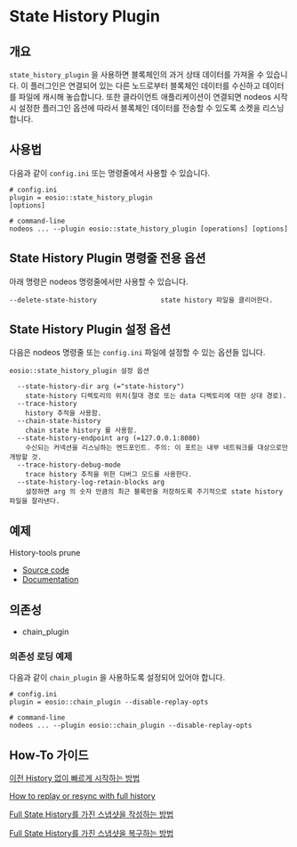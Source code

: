 # State History Plugin

## 개요

`state_history_plugin` 을 사용하면 블록체인의 과거 상태 데이터를 가져올 수 있습니다. 이 플러그인은 연결되어 있는 다른 노드로부터 블록체인 데이터를 수신하고 데이터를 파일에 캐시해 놓습합니다. 또한 클라이언트 애플리케이션이 연결되면 nodeos 시작 시 설정한 플러그인 옵션에 따라서 블록체인 데이터를 전송할 수 있도록 소켓을 리스닝 합니다.

## 사용법

다음과 같이 `config.ini`  또는 명령줄에서 사용할 수 있습니다.&#x20;

```
# config.ini
plugin = eosio::state_history_plugin
[options]

# command-line
nodeos ... --plugin eosio::state_history_plugin [operations] [options]
```

## State History Plugin 명령줄 전용 옵션

아래 명령은 nodeos 명령줄에서만 사용할 수 있습니다.

```
--delete-state-history                state history 파일을 클리어한다.
```

## State History Plugin 설정 옵션

다음은 nodeos 명령줄 또는 `config.ini` 파일에 설정할 수 있는 옵션들 입니다.

```
eosio::state_history_plugin 설정 옵션

  --state-history-dir arg (="state-history")
    state-history 디렉토리의 위치(절대 경로 또는 data 디렉토리에 대한 상대 경로).
  --trace-history
    history 추적을 사용함.
  --chain-state-history
    chain state history 를 사용함.
  --state-history-endpoint arg (=127.0.0.1:8080)
    수신되는 커넥션을 리스닝하는 엔드포인트. 주의: 이 포트는 내부 네트워크를 대상으로만 개방할 것.
  --trace-history-debug-mode
    trace history 추적을 위한 디버그 모드를 사용한다.
  --state-history-log-retain-blocks arg 
    설정하면 arg 의 숫자 만큼의 최근 블록만을 저장하도록 주기적으로 state history 파일을 잘라낸다.
```

## 예제

History-tools prune

* [Source code](https://github.com/EOSIO/history-tools/)
* [Documentation](https://eosio.github.io/history-tools/)

## 의존성

* chain\_plugin

### 의존성 로딩 예제

다음과 같이 `chain_plugin` 을 사용하도록 설정되어 있어야 합니다.

```
# config.ini
plugin = eosio::chain_plugin --disable-replay-opts

# command-line
nodeos ... --plugin eosio::chain_plugin --disable-replay-opts
```

## How-To 가이드

[이전 History 없이 빠르게 시작하는 방법](https://www.notion.so/History-49d89c24bdb64fb39e1807a3a278724e)

[How to replay or resync with full history](https://www.notion.so/How-to-replay-or-resync-with-full-history-f402eab880ae41caadd6cbf8c8f9c3b0)

[Full State History를 가진 스냅샷을 작성하는 방법](https://www.notion.so/Full-State-History-abde89028937485ab031a51690a7de04)

[Full State History를 가진 스냅샷을 복구하는 방법](https://www.notion.so/Full-State-History-d384168d326b4fcaa9e311f3499e81c0)
